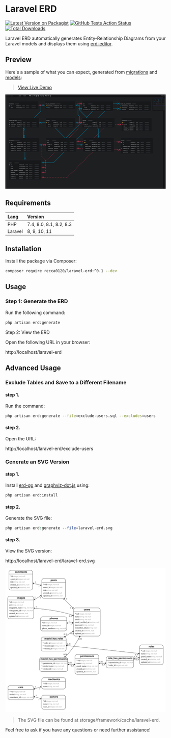 # Laravel ERD

[![Latest Version on Packagist](https://img.shields.io/packagist/v/recca0120/laravel-erd.svg?style=flat-square)](https://packagist.org/packages/recca0120/laravel-erd)
[![GitHub Tests Action Status](https://img.shields.io/github/actions/workflow/status/recca0120/laravel-erd/run-tests.yml?branch=main&label=tests&style=flat-square)](https://github.com/recca0120/laravel-erd/actions?query=workflow%3Arun-tests+branch%3Amain)
[![Total Downloads](https://img.shields.io/packagist/dt/recca0120/laravel-erd.svg?style=flat-square)](https://packagist.org/packages/recca0120/laravel-erd)

Laravel ERD automatically generates Entity-Relationship Diagrams from your Laravel models and displays them
using [erd-editor](https://github.com/dineug/erd-editor).

## Preview

Here's a sample of what you can expect, generated from [migrations](database/migrations)
and [models](tests/Fixtures/Models):

> [View Live Demo](https://rawcdn.githack.com/recca0120/laravel-erd/c936d64543139b70615333c833077a0076949dc8/demo/index.html)

![erd-editor](demo/erd-editor.png)

## Requirements

| Lang    | Version                 |
|:--------|:------------------------|
| PHP     | 7.4, 8.0, 8.1, 8.2, 8.3 |
| Laravel | 8, 9, 10, 11            |

## Installation

Install the package via Composer:

```bash
composer require recca0120/laravel-erd:^0.1 --dev
```

## Usage

### Step 1: Generate the ERD

Run the following command:

```bash
php artisan erd:generate
```

Step 2: View the ERD

Open the following URL in your browser:

http://localhost/laravel-erd

## Advanced Usage

### Exclude Tables and Save to a Different Filename

#### step 1.

Run the command:

```bash
php artisan erd:generate --file=exclude-users.sql --excludes=users
```

#### step 2.

Open the URL:

http://localhost/laravel-erd/exclude-users

### Generate an SVG Version

#### step 1.

Install [erd-go](https://github.com/kaishuu0123/erd-go)
and [graphviz-dot.js](https://github.com/kaishuu0123/graphviz-dot.js) using:

```bash
php artisan erd:install 
```

#### step 2.

Generate the SVG file:

```php
php artisan erd:generate --file=laravel-erd.svg
```

#### step 3.

View the SVG version:

http://localhost/laravel-erd/laravel-erd.svg

![svg](tests/Fixtures/expected_artisan.svg)

> The SVG file can be found at storage/framework/cache/laravel-erd.

Feel free to ask if you have any questions or need further assistance!
